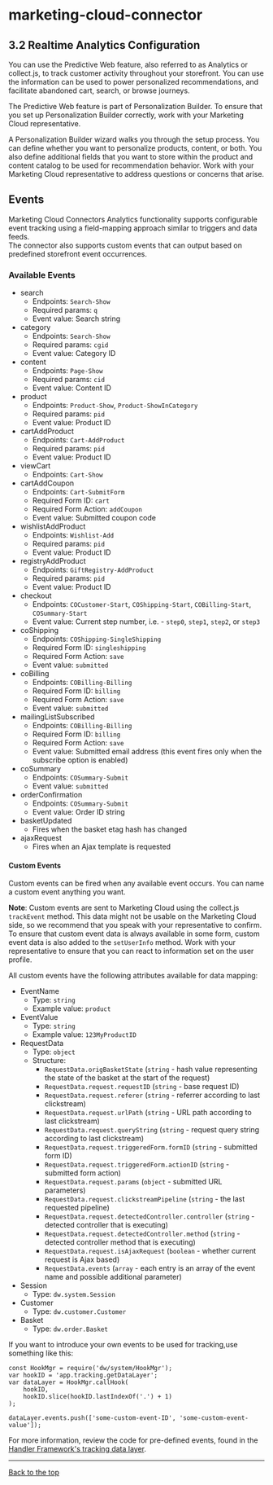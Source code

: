 <a name="Top"></a>
# marketing-cloud-connector 



<a name="navlink"></a>
## 3.2 Realtime Analytics Configuration 

You can use the Predictive Web feature, also referred to as Analytics or collect.js, to track customer activity throughout your storefront. You can use the information can be used to power personalized recommendations, and facilitate abandoned cart, search, or browse journeys.

The Predictive Web feature is part of Personalization Builder. To ensure that you set up Personalization Builder correctly, work with your Marketing Cloud representative.

A Personalization Builder wizard walks you through the setup process. You can define whether you want to personalize products, content, or both. You also define additional fields that you want to store within the product and content catalog to be used for recommendation behavior.
Work with your Marketing Cloud representative to address questions or concerns that arise.

## Events

Marketing Cloud Connectors Analytics functionality supports configurable event tracking using a field-mapping approach similar to triggers and data feeds.  
The connector also supports custom events that can output based on predefined storefront event occurrences.

### Available Events

- search
    - Endpoints: `Search-Show`
    - Required params: `q`
    - Event value: Search string
- category
    - Endpoints: `Search-Show`
    - Required params: `cgid`
    - Event value: Category ID
- content
    - Endpoints: `Page-Show`
    - Required params: `cid`
    - Event value: Content ID
- product
    - Endpoints: `Product-Show`, `Product-ShowInCategory`
    - Required params: `pid`
    - Event value: Product ID
- cartAddProduct
    - Endpoints: `Cart-AddProduct`
    - Required params: `pid`
    - Event value: Product ID
- viewCart
    - Endpoints: `Cart-Show`
- cartAddCoupon
    - Endpoints: `Cart-SubmitForm`
    - Required Form ID: `cart`
    - Required Form Action: `addCoupon`
    - Event value: Submitted coupon code
- wishlistAddProduct
    - Endpoints: `Wishlist-Add`
    - Required params: `pid`
    - Event value: Product ID
- registryAddProduct
    - Endpoints: `GiftRegistry-AddProduct`
    - Required params: `pid`
    - Event value: Product ID
- checkout
    - Endpoints: `COCustomer-Start`, `COShipping-Start`, `COBilling-Start`, `COSummary-Start`
    - Event value: Current step number, i.e. - `step0`, `step1`, `step2`, or `step3`
- coShipping
    - Endpoints: `COShipping-SingleShipping`
    - Required Form ID: `singleshipping`
    - Required Form Action: `save`
    - Event value: `submitted`
- coBilling
    - Endpoints: `COBilling-Billing`
    - Required Form ID: `billing`
    - Required Form Action: `save`
    - Event value: `submitted`
- mailingListSubscribed
    - Endpoints: `COBilling-Billing`
    - Required Form ID: `billing`
    - Required Form Action: `save`
    - Event value: Submitted email address (this event fires only when the subscribe option is enabled)
- coSummary
    - Endpoints: `COSummary-Submit`
    - Event value: `submitted`
- orderConfirmation
    - Endpoints: `COSummary-Submit`
    - Event value: Order ID string
- basketUpdated
    - Fires when the basket etag hash has changed
- ajaxRequest
    - Fires when an Ajax template is requested

#### Custom Events

Custom events can be fired when any available event occurs. You can name a custom event anything you want.  

**Note**: Custom events are sent to Marketing Cloud using the collect.js `trackEvent` method. This data might not be usable on the Marketing Cloud side, so we recommend that you speak with your representative to confirm. To ensure that custom event data is always available in some form, custom event data is also added to the `setUserInfo` method. Work with your representative to ensure that you can react to information set on the user profile.

All custom events have the following attributes available for data mapping:

- EventName
    - Type: `string`
    - Example value: `product`
- EventValue
    - Type: `string`
    - Example value: `123MyProductID`
- RequestData
    - Type: `object`
    - Structure:
        - `RequestData.origBasketState` (`string` - hash value representing the state of the basket at the start of the request)
        - `RequestData.request.requestID` (`string` - base request ID)
        - `RequestData.request.referer` (`string` - referrer according to last clickstream)
        - `RequestData.request.urlPath` (`string` - URL path according to last clickstream)
        - `RequestData.request.queryString` (`string` - request query string according to last clickstream)
        - `RequestData.request.triggeredForm.formID` (`string` - submitted form ID)
        - `RequestData.request.triggeredForm.actionID` (`string` - submitted form action)
        - `RequestData.request.params` (`object` - submitted URL parameters)
        - `RequestData.request.clickstreamPipeline` (`string` - the last requested pipeline)
        - `RequestData.request.detectedController.controller` (`string` - detected controller that is executing)
        - `RequestData.request.detectedController.method` (`string` - detected controller method that is executing)
        - `RequestData.request.isAjaxRequest` (`boolean` - whether current request is Ajax based)
        - `RequestData.events` (`array` - each entry is an array of the event name and possible additional parameter)
- Session
    - Type: `dw.system.Session`
- Customer
    - Type: `dw.customer.Customer`
- Basket
    - Type: `dw.order.Basket`

If you want to introduce your own events to be used for tracking,use something like this:

```
const HookMgr = require('dw/system/HookMgr');
var hookID = 'app.tracking.getDataLayer';
var dataLayer = HookMgr.callHook(
    hookID,
    hookID.slice(hookID.lastIndexOf('.') + 1)
);

dataLayer.events.push(['some-custom-event-ID', 'some-custom-event-value']);
```

For more information, review the code for pre-defined events, found in the [Handler Framework's tracking data layer](https://github.com/SalesforceCommerceCloud/handler-framework/tree/develop/cartridges/int_handlerframework/cartridge/scripts/tracking).

- - -

[Back to the top](#Top)